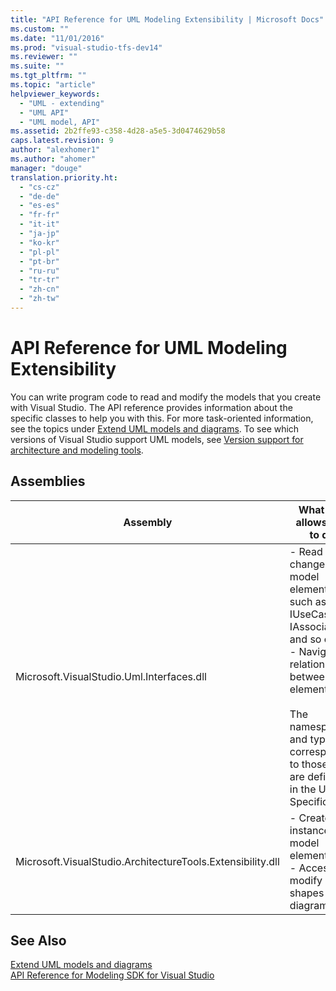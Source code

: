 ```yaml
---
title: "API Reference for UML Modeling Extensibility | Microsoft Docs"
ms.custom: ""
ms.date: "11/01/2016"
ms.prod: "visual-studio-tfs-dev14"
ms.reviewer: ""
ms.suite: ""
ms.tgt_pltfrm: ""
ms.topic: "article"
helpviewer_keywords: 
  - "UML - extending"
  - "UML API"
  - "UML model, API"
ms.assetid: 2b2ffe93-c358-4d28-a5e5-3d0474629b58
caps.latest.revision: 9
author: "alexhomer1"
ms.author: "ahomer"
manager: "douge"
translation.priority.ht: 
  - "cs-cz"
  - "de-de"
  - "es-es"
  - "fr-fr"
  - "it-it"
  - "ja-jp"
  - "ko-kr"
  - "pl-pl"
  - "pt-br"
  - "ru-ru"
  - "tr-tr"
  - "zh-cn"
  - "zh-tw"
---
```

# API Reference for UML Modeling Extensibility
You can write program code to read and modify the models that you create with Visual Studio. The API reference provides information about the specific classes to help you with this. For more task-oriented information, see the topics under [Extend UML models and diagrams](../modeling/extend-uml-models-and-diagrams.md). To see which versions of Visual Studio support UML models, see [Version support for architecture and modeling tools](../modeling/what-s-new-for-design-in-visual-studio.md#VersionSupport).  
  
## Assemblies  
  
|Assembly|What this allows you to do|  
|--------------|--------------------------------|  
|Microsoft.VisualStudio.Uml.Interfaces.dll|-   Read and change model elements such as IUseCase, IAssociation, and so on.<br />-   Navigate relationships between elements.<br /><br /> The namespaces and types correspond to those that are defined in the UML Specification.|  
|Microsoft.VisualStudio.ArchitectureTools.Extensibility.dll|-   Create new instances of model elements<br />-   Access and modify shapes and diagrams.|  
  
## See Also  
 [Extend UML models and diagrams](../modeling/extend-uml-models-and-diagrams.md)   
 [API Reference for Modeling SDK for Visual Studio](../modeling/api-reference-for-modeling-sdk-for-visual-studio.md)